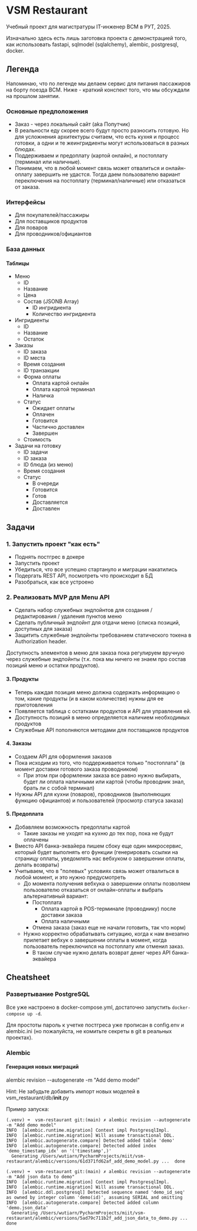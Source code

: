 # VSM Restaurant
Учебный проект для магистратуры IT-инженер ВСМ в РУТ, 2025.

Изначально здесь есть лишь заготовка проекта с демонстрацией того, как использовать fastapi, sqlmodel (sqlalchemy), alembic, postgresql, docker.

## Легенда
Напоминаю, что по легенде мы делаем сервис для питания пассажиров на борту поезда ВСМ. Ниже - краткий конспект того, что мы обсуждали на прошлом занятии.

### Основные предположения
- Заказ - через локальный сайт (aka Попутчик)
- В реальности еду скорее всего будут просто разносить готовую. Но для усложнения архитектуры считаем, что есть кухня и процесс готовки, а одни и те жеингридиенты могут использоваться в разных блюдах.
- Поддерживаем и предоплату (картой онлайн), и постоплату (терминал или наличные). 
- Понимаем, что в любой момент связь может отвалиться и онлайн-оплату завершить не удастся. Тогда даем пользователю вариант переключения на постоплату (терминал/наличные) или отказаться от заказа.

### Интерфейсы
* Для покупателей/пассажиры
* Для поставщиков продуктов
* Для поваров
* Для проводников/официантов

### База данных
#### Таблицы
* Меню
    * ID
    * Название
    * Цена
    * Состав (JSONB Array)
        * ID ингридиента
        * Количество ингридиента
* Ингридиенты
    * ID
    * Название
    * Остаток
* Заказы
    * ID заказа
    * ID места
    * Время создания
    * ID транзакции
    * Форма оплаты
        * Оплата картой онлайн
        * Оплата картой терминал
        * Наличка
    * Статус
        * Ожидает оплаты
        * Оплачен
        * Готовится
        * Частично доставлен
        * Завершен
    * Стоимость
* Задачи на готовку
    * ID задачи
    * ID заказа
    * ID блюда (из меню)
    * Время создания
    * Статус
        * В очереди
        * Готовится
        * Готов
        * Доставляется
        * Доставлен

## Задачи

### 1. Запустить проект "как есть"
- Поднять постгрес в докере
- Запустить проект
- Убедиться, что все успешно стартануло и миграции накатились
- Подергать REST API, посмотреть что происходит в БД
- Разобраться, как все устроено

### 2. Реализовать MVP для Menu API
- Сделать набор служебных эндпойнтов для создания / редактирования / удаления пунктов меню
- Сделать публичный эндпойнт для отдачи меню (списка позиций, доступных для заказа)
- Защитить служебные эндпойнты требованием статического токена в Authorization header.

Доступность элементов в меню для заказа пока регулируем вручную через служебные эндпойнты (т.к. пока мы ничего не знаем про состав позиций меню и остатки продуктов).

#### 3. Продукты
- Теперь каждая позиция меню должна содержать информацию о том, какие продукты (и в каком количестве) нужны для ее приготовления
- Появляется таблица с остатками продуктов и API для управления ей.
- Доступность позиций в меню определяется наличием необходимых продуктов
- Служебные API пополняются методами для поставщиков продуктов

#### 4. Заказы
- Создаем API для оформления заказов
- Пока исходим из того, что поддерживается только "постоплата" (в момент доставки готового заказа проводником)
  - При этом при оформлении заказа все равно нужно выбирать, будет ли оплата наличными или картой (чтобы проводник знал, брать ли с собой терминал)
- Нужны API для кухни (поваров), проводников (выполняющих функцию официантов) и пользователей (просмотр статуса заказа)

#### 5. Предоплата
- Добавляем возможность предоплаты картой
  - Такие заказы не уходят на кухню до тех пор, пока не будут оплачены
- Вместо API банка-эквайера пишем сбоку еще один микросервис, который будет выполнять его функции (генерировать ссылки на страницу оплаты, уведомлять нас вебхуком о завершении оплаты, делать возвраты)
- Учитываем, что в "полевых" условиях связь может отвалиться в любой момент, и это нужно предусмотреть
  - До момента получения вебхука о завершении оплаты позволяем пользователю отказаться от онлайн-оплаты и выбрать альтернативный вариант:
    - Постоплата
      - Оплата картой в POS-терминале (проводнику) после доставки заказа
      - Оплата наличными
    - Отмена заказа (заказ еще не начали готовить, так что норм)
  - Нужно корректно обрабатывать ситуацию, когда к нам внезапно прилетает вебхук о завершении оплаты в момент, когда пользователь переключился на постоплату или отменил заказ.
    - В таком случае нужно делать возврат денег через API банка-эквайера

## Cheatsheet
### Развертывание PostgreSQL
Все уже настроено в docker-compose.yml, достаточно запустить `docker-compose up -d`.

Для простоты пароль к учетке постгреса уже прописан в config.env и alembic.ini (но пожалуйста, не комитьте секреты в git в реальных проектах).

### Alembic
#### Генерация новых миграций
alembic revision --autogenerate -m "Add demo model"

Hint: Не забудьте добавить импорт новых моделей в vsm_restaurant/db/__init__.py

Пример запуска:
```
(.venv) ➜  vsm-restaurant git:(main) ✗ alembic revision --autogenerate -m "Add demo model"
INFO  [alembic.runtime.migration] Context impl PostgresqlImpl.
INFO  [alembic.runtime.migration] Will assume transactional DDL.
INFO  [alembic.autogenerate.compare] Detected added table 'demo'
INFO  [alembic.autogenerate.compare] Detected added index 'demo_timestamp_idx' on '('timestamp',)'
  Generating /Users/wutiarn/PycharmProjects/miit/vsm-restaurant/alembic/versions/61d371fd62af_add_demo_model.py ...  done
```
```
(.venv) ➜  vsm-restaurant git:(main) ✗ alembic revision --autogenerate -m "Add json data to demo"
INFO  [alembic.runtime.migration] Context impl PostgresqlImpl.
INFO  [alembic.runtime.migration] Will assume transactional DDL.
INFO  [alembic.ddl.postgresql] Detected sequence named 'demo_id_seq' as owned by integer column 'demo(id)', assuming SERIAL and omitting
INFO  [alembic.autogenerate.compare] Detected added column 'demo.json_data'
  Generating /Users/wutiarn/PycharmProjects/miit/vsm-restaurant/alembic/versions/5ad79c711b2f_add_json_data_to_demo.py ...  done
  ```
